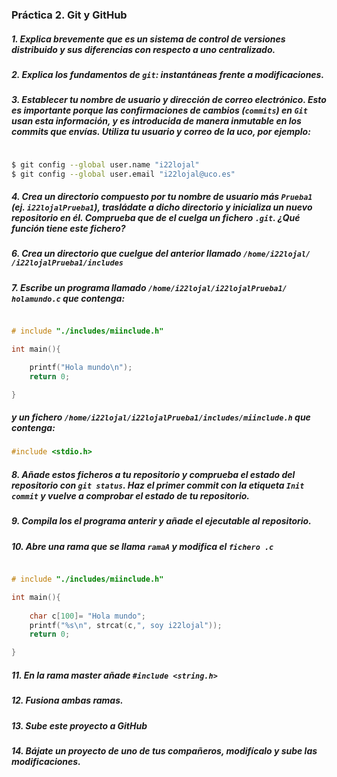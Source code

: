 ### Práctica 2. Git y GitHub  


##### 1. Explica brevemente que es un sistema de control de versiones distribuido y sus diferencias con respecto a uno centralizado.  

##### 2. Explica los fundamentos de ```git```: instantáneas frente a modificaciones.  
##### 3. Establecer tu nombre de usuario y dirección de correo electrónico. Esto es importante porque las confirmaciones de cambios (```commits```) en ```Git``` usan esta información, y es introducida de manera inmutable en los commits que envías. Utiliza tu usuario y correo de la uco, por ejemplo:  

```bash 

$ git config --global user.name "i22lojal"
$ git config --global user.email "i22lojal@uco.es"

```

##### 4. Crea un directorio compuesto por tu nombre de usuario más ```Prueba1``` (ej. ```i22lojalPrueba1```), trasládate a dicho directorio y inicializa un nuevo repositorio en él. Comprueba que de el cuelga un fichero ```.git```. ¿Qué función tiene este fichero?  

##### 6. Crea un directorio que cuelgue del anterior llamado ```/home/i22lojal/``` ```/i22lojalPrueba1/includes```

##### 7. Escribe un programa llamado ```/home/i22lojal/i22lojalPrueba1/```  ```holamundo.c``` que contenga:  

```C

# include "./includes/miinclude.h"    

int main(){

    printf("Hola mundo\n");
    return 0;

}

```

##### y un fichero ```/home/i22lojal/i22lojalPrueba1/includes/miinclude.h``` que contenga:  

```C
#include <stdio.h>
```

##### 8. Añade estos ficheros a tu repositorio y comprueba el estado del repositorio con ```git status```. Haz el primer commit con la etiqueta ```Init commit``` y vuelve a comprobar el estado de tu repositorio.  

##### 9. Compila los el programa anterir y añade el ejecutable al repositorio.    

##### 10. Abre una rama que se llama ```ramaA``` y modifica el ```fichero .c```  

```C

# include "./includes/miinclude.h"

int main(){
    
    char c[100]= "Hola mundo";
    printf("%s\n", strcat(c,", soy i22lojal"));
    return 0;

}
```

##### 11. En la rama master añade ```#include <string.h>```

##### 12. Fusiona ambas ramas.  

##### 13. Sube este proyecto a GitHub  

##### 14. Bájate un proyecto de uno de tus compañeros, modifícalo y sube las modificaciones.  